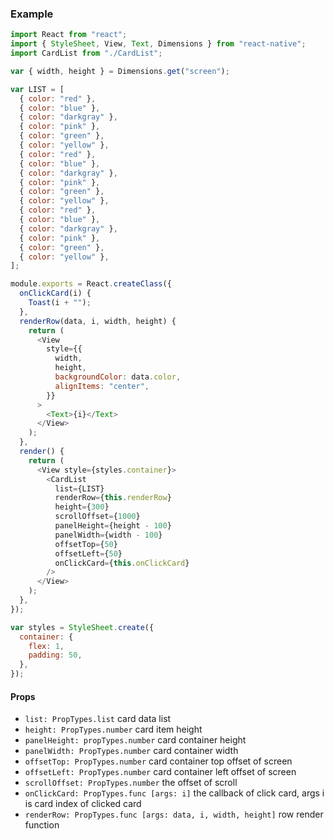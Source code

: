 ### Example

```js
import React from "react";
import { StyleSheet, View, Text, Dimensions } from "react-native";
import CardList from "./CardList";

var { width, height } = Dimensions.get("screen");

var LIST = [
  { color: "red" },
  { color: "blue" },
  { color: "darkgray" },
  { color: "pink" },
  { color: "green" },
  { color: "yellow" },
  { color: "red" },
  { color: "blue" },
  { color: "darkgray" },
  { color: "pink" },
  { color: "green" },
  { color: "yellow" },
  { color: "red" },
  { color: "blue" },
  { color: "darkgray" },
  { color: "pink" },
  { color: "green" },
  { color: "yellow" },
];

module.exports = React.createClass({
  onClickCard(i) {
    Toast(i + "");
  },
  renderRow(data, i, width, height) {
    return (
      <View
        style={{
          width,
          height,
          backgroundColor: data.color,
          alignItems: "center",
        }}
      >
        <Text>{i}</Text>
      </View>
    );
  },
  render() {
    return (
      <View style={styles.container}>
        <CardList
          list={LIST}
          renderRow={this.renderRow}
          height={300}
          scrollOffset={1000}
          panelHeight={height - 100}
          panelWidth={width - 100}
          offsetTop={50}
          offsetLeft={50}
          onClickCard={this.onClickCard}
        />
      </View>
    );
  },
});

var styles = StyleSheet.create({
  container: {
    flex: 1,
    padding: 50,
  },
});
```

#### Props

- `list: PropTypes.list` card data list
- `height: PropTypes.number` card item height
- `panelHeight: propTypes.number` card container height
- `panelWidth: PropTypes.number` card container width
- `offsetTop: PropTypes.number` card container top offset of screen
- `offsetLeft: PropTypes.number` card container left offset of screen
- `scrollOffset: PropTypes.number` the offset of scroll
- `onClickCard: PropTypes.func [args: i]` the callback of click card, args i is card index of clicked card
- `renderRow: PropTypes.func [args: data, i, width, height]` row render function
